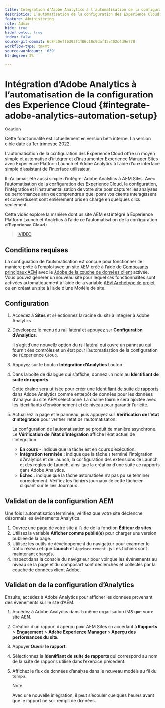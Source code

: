 ```yaml
---
title: Intégration d’Adobe Analytics à l’automatisation de la configuration des Experience Cloud
description: L’automatisation de la configuration des Experience Cloud offre un moyen simple et automatisé d’intégrer et d’instrumenter Experience Manager Sites avec Experience Platform Launch et Adobe Analytics à l’aide d’une interface simple d’assistant de l’interface utilisateur. Découvrez comment utiliser la configuration automatisée avec votre propre site.
feature: Administering
role: Admin
hide: true
hidefromtoc: true
index: false
source-git-commit: 6c84c0eff6392f1f86c18c9daf15c402c4d9e778
workflow-type: tm+mt
source-wordcount: '639'
ht-degree: 3%

---
```



# Intégration d’Adobe Analytics à l’automatisation de la configuration des Experience Cloud {#integrate-adobe-analytics-automation-setup}

>[!CAUTION]
>
> Cette fonctionnalité est actuellement en version bêta interne. La version cible date du 1er trimestre 2022.

L’automatisation de la configuration des Experience Cloud offre un moyen simple et automatisé d’intégrer et d’instrumenter Experience Manager Sites avec Experience Platform Launch et Adobe Analytics à l’aide d’une interface simple d’assistant de l’interface utilisateur.

Il n’a jamais été aussi simple d’intégrer Adobe Analytics à AEM Sites. Avec l’automatisation de la configuration des Experience Cloud, la configuration, l’intégration et l’instrumentalisation de votre site pour capturer les analyses de performances afin de comprendre à quel point vos clients interagissent et convertissent sont entièrement pris en charge en quelques clics seulement.

Cette vidéo explore la manière dont un site AEM est intégré à Experience Platform Launch et Analytics à l’aide de l’automatisation de la configuration d’Experience Cloud :

>[!VIDEO](https://video.tv.adobe.com/v/339605/?quality=12)

## Conditions requises

La configuration de l’automatisation est conçue pour fonctionner de manière prête à l’emploi avec un site AEM créé à l’aide de [Composants principaux AEM](https://experienceleague.adobe.com/docs/experience-manager-core-components/using/introduction.html?lang=fr) avec le [Adobe de la couche de données client](https://experienceleague.adobe.com/docs/experience-manager-core-components/using/developing/data-layer/overview.html?lang=fr) activée. Vous pouvez générer un nouveau site pour lequel ces fonctionnalités sont activées automatiquement à l’aide de la variable [AEM Archétype de projet](https://experienceleague.adobe.com/docs/experience-manager-core-components/using/developing/archetype/overview.html?lang=fr) ou en créant un site à l’aide d’une [Modèle de site](/help/journey-sites/quick-site/create-site.md).

## Configuration

1. Accédez à **Sites** et sélectionnez la racine du site à intégrer à Adobe Analytics.
1. Développez le menu du rail latéral et appuyez sur **Configuration d’Analytics**.

   Il s’agit d’une nouvelle option du rail latéral qui ouvre un panneau qui fournit des contrôles et un état pour l’automatisation de la configuration de l’Experience Cloud.
1. Appuyez sur le bouton **Intégration d’Analytics** bouton .
1. Dans la boîte de dialogue qui s’affiche, donnez un nom au **Identifiant de suite de rapports**.

   Cette chaîne sera utilisée pour créer une [Identifiant de suite de rapports](https://experienceleague.adobe.com/docs/analytics/admin/manage-report-suites/new-report-suite/t-create-a-report-suite.html?lang=en) dans Adobe Analytics comme entrepôt de données pour les données d’analyse du site AEM sélectionné. La chaîne fournie sera ajoutée avec les identifiants d’environnement et de niveau pour garantir l’unicité.

1. Actualisez la page et le panneau, puis appuyez sur **Vérification de l’état d’intégration** pour vérifier l’état de l’automatisation.

   La configuration de l’automatisation se produit de manière asynchrone. Le **Vérification de l’état d’intégration** affiche l’état actuel de l’intégration.

   * **En cours** - indique que la tâche est en cours d’exécution.
   * **Intégration terminée** : indique que la tâche a terminé l’intégration d’Analytics et de Launch, la configuration des extensions de Launch et des règles de Launch, ainsi que la création d’une suite de rapports dans Adobe Analytics.
   * **Échec** : indique que la tâche automatisée n’a pas pu se terminer correctement. Vérifiez les fichiers journaux de cette tâche en cliquant sur le lien Journaux .

## Validation de la configuration AEM

Une fois l’automatisation terminée, vérifiez que votre site déclenche désormais les événements Analytics.

1. Ouvrez une page de votre site à l’aide de la fonction **Éditeur de sites**.
1. Utilisez la variable **Afficher comme publié(e)** pour charger une version publiée de la page.
1. Utilisez les outils de développement du navigateur pour examiner le trafic réseau et que **Launch** et `AppMeasurement.js` Les fichiers sont maintenant chargés.
1. Inspect dans la console du navigateur pour voir que les événements au niveau de la page et du composant sont déclenchés et collectés par la couche de données client Adobe.

## Validation de la configuration d’Analytics

Ensuite, accédez à Adobe Analytics pour afficher les données provenant des événements sur le site d’AEM.

1. Accédez à Adobe Analytics dans la même organisation IMS que votre site AEM.
1. Création d’un rapport d’aperçu pour AEM Sites en accédant à **Rapports** > **Engagement** > **Adobe Experience Manager** > **Aperçu des performances du site**.
1. Appuyer **Ouvrir le rapport**.
1. Sélectionnez la **Identifiant de suite de rapports** qui correspond au nom de la suite de rapports utilisé dans l’exercice précédent.
1. Affichez le flux de données d’analyse dans le nouveau modèle au fil du temps.

   >[!NOTE]
   >
   > Avec une nouvelle intégration, il peut s’écouler quelques heures avant que le rapport ne soit rempli de données.
